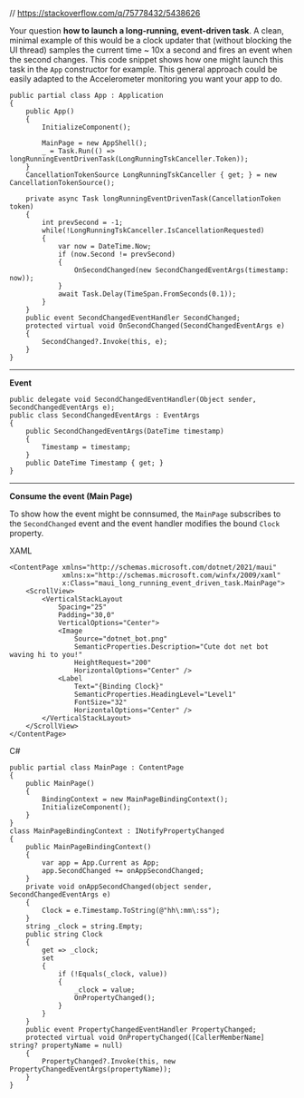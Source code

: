 // https://stackoverflow.com/q/75778432/5438626

Your question **how to launch a long-running, event-driven task**. A clean, minimal example of this would be a clock updater that (without blocking the UI thread) samples the current time ~ 10x a second and fires an event when the second changes. This code snippet shows how one might launch this task in the `App` constructor for example. This general approach could be easily adapted to the Accelerometer monitoring you want your app to do.

	public partial class App : Application
	{
		public App()
		{
			InitializeComponent();

			MainPage = new AppShell();
			_ = Task.Run(() => longRunningEventDrivenTask(LongRunningTskCanceller.Token));
		}
		CancellationTokenSource LongRunningTskCanceller { get; } = new CancellationTokenSource();

		private async Task longRunningEventDrivenTask(CancellationToken token)
		{
			int prevSecond = -1;
			while(!LongRunningTskCanceller.IsCancellationRequested)
			{
				var now = DateTime.Now;
				if (now.Second != prevSecond)
				{
					OnSecondChanged(new SecondChangedEventArgs(timestamp: now));
				}
				await Task.Delay(TimeSpan.FromSeconds(0.1));
			}
		}
		public event SecondChangedEventHandler SecondChanged;
		protected virtual void OnSecondChanged(SecondChangedEventArgs e)
		{
			SecondChanged?.Invoke(this, e);
		}
	}

***
**Event**

	public delegate void SecondChangedEventHandler(Object sender, SecondChangedEventArgs e);
	public class SecondChangedEventArgs : EventArgs
	{
		public SecondChangedEventArgs(DateTime timestamp)
		{
			Timestamp = timestamp;
		}
		public DateTime Timestamp { get; }
	}

***
**Consume the event (Main Page)**

To show how the event might be connsumed, the `MainPage` subscribes to the `SecondChanged` event and the event handler modifies the bound `Clock` property.

XAML

	<ContentPage xmlns="http://schemas.microsoft.com/dotnet/2021/maui"
				 xmlns:x="http://schemas.microsoft.com/winfx/2009/xaml"
				 x:Class="maui_long_running_event_driven_task.MainPage">
		<ScrollView>
			<VerticalStackLayout
				Spacing="25"
				Padding="30,0"
				VerticalOptions="Center">
				<Image
					Source="dotnet_bot.png"
					SemanticProperties.Description="Cute dot net bot waving hi to you!"
					HeightRequest="200"
					HorizontalOptions="Center" />
				<Label
					Text="{Binding Clock}"
					SemanticProperties.HeadingLevel="Level1"
					FontSize="32"
					HorizontalOptions="Center" />
			</VerticalStackLayout>
		</ScrollView>
	</ContentPage>

C#
 
	public partial class MainPage : ContentPage
	{
		public MainPage()
		{
			BindingContext = new MainPageBindingContext();
			InitializeComponent();
		}
	}
	class MainPageBindingContext : INotifyPropertyChanged
	{
		public MainPageBindingContext()
		{
			var app = App.Current as App;
			app.SecondChanged += onAppSecondChanged;
		}
		private void onAppSecondChanged(object sender, SecondChangedEventArgs e)
		{
			Clock = e.Timestamp.ToString(@"hh\:mm\:ss");
		}
		string _clock = string.Empty;
		public string Clock
		{
			get => _clock;
			set
			{
				if (!Equals(_clock, value))
				{
					_clock = value;
					OnPropertyChanged();
				}
			}
		}
		public event PropertyChangedEventHandler PropertyChanged;
		protected virtual void OnPropertyChanged([CallerMemberName] string? propertyName = null)
		{
			PropertyChanged?.Invoke(this, new PropertyChangedEventArgs(propertyName));
		}
	}